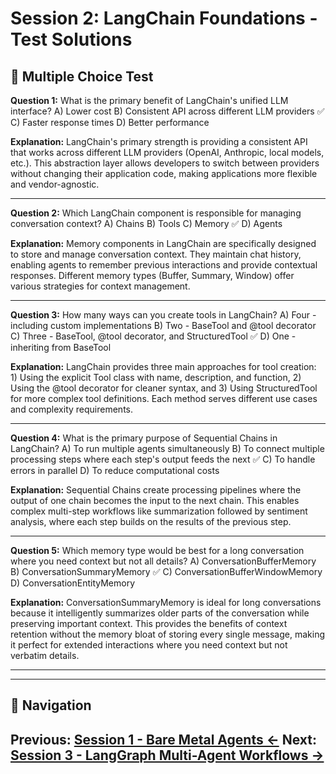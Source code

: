 # Session 2: LangChain Foundations - Test Solutions

## 📝 Multiple Choice Test

**Question 1:** What is the primary benefit of LangChain's unified LLM interface?
A) Lower cost
B) Consistent API across different LLM providers ✅
C) Faster response times
D) Better performance

**Explanation:** LangChain's primary strength is providing a consistent API that works across different LLM providers (OpenAI, Anthropic, local models, etc.). This abstraction layer allows developers to switch between providers without changing their application code, making applications more flexible and vendor-agnostic.

---

**Question 2:** Which LangChain component is responsible for managing conversation context?
A) Chains
B) Tools
C) Memory ✅
D) Agents

**Explanation:** Memory components in LangChain are specifically designed to store and manage conversation context. They maintain chat history, enabling agents to remember previous interactions and provide contextual responses. Different memory types (Buffer, Summary, Window) offer various strategies for context management.

---

**Question 3:** How many ways can you create tools in LangChain?
A) Four - including custom implementations
B) Two - BaseTool and @tool decorator
C) Three - BaseTool, @tool decorator, and StructuredTool ✅
D) One - inheriting from BaseTool

**Explanation:** LangChain provides three main approaches for tool creation: 1) Using the explicit Tool class with name, description, and function, 2) Using the @tool decorator for cleaner syntax, and 3) Using StructuredTool for more complex tool definitions. Each method serves different use cases and complexity requirements.

---

**Question 4:** What is the primary purpose of Sequential Chains in LangChain?
A) To run multiple agents simultaneously
B) To connect multiple processing steps where each step's output feeds the next ✅
C) To handle errors in parallel
D) To reduce computational costs

**Explanation:** Sequential Chains create processing pipelines where the output of one chain becomes the input to the next chain. This enables complex multi-step workflows like summarization followed by sentiment analysis, where each step builds on the results of the previous step.

---

**Question 5:** Which memory type would be best for a long conversation where you need context but not all details?
A) ConversationBufferMemory
B) ConversationSummaryMemory ✅
C) ConversationBufferWindowMemory
D) ConversationEntityMemory

**Explanation:** ConversationSummaryMemory is ideal for long conversations because it intelligently summarizes older parts of the conversation while preserving important context. This provides the benefits of context retention without the memory bloat of storing every single message, making it perfect for extended interactions where you need context but not verbatim details.

---
---

## 🧭 Navigation

**Previous:** [Session 1 - Bare Metal Agents ←](Session1_Bare_Metal_Agents.md)
**Next:** [Session 3 - LangGraph Multi-Agent Workflows →](Session3_LangGraph_Multi_Agent_Workflows.md)
---
